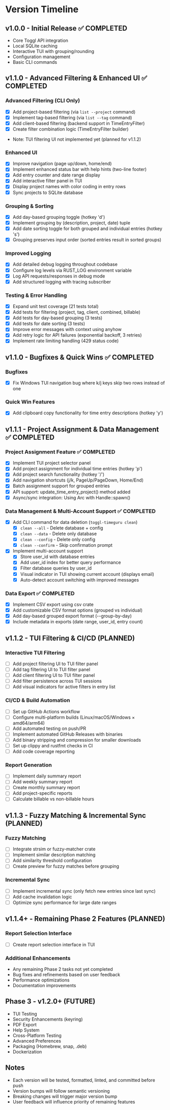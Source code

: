 # Version Timeline

## v1.0.0 - Initial Release ✅ COMPLETED
- Core Toggl API integration
- Local SQLite caching
- Interactive TUI with grouping/rounding
- Configuration management
- Basic CLI commands

## v1.1.0 - Advanced Filtering & Enhanced UI ✅ COMPLETED
### Advanced Filtering (CLI Only)
- [x] Add project-based filtering (via `list --project` command)
- [x] Implement tag-based filtering (via `list --tag` command)
- [x] Add client-based filtering (backend support in TimeEntryFilter)
- [x] Create filter combination logic (TimeEntryFilter builder)
- Note: TUI filtering UI not implemented yet (planned for v1.1.2)

### Enhanced UI
- [x] Improve navigation (page up/down, home/end)
- [x] Implement enhanced status bar with help hints (two-line footer)
- [x] Add entry counter and date range display
- [x] Add interactive filter panel in TUI
- [x] Display project names with color coding in entry rows
- [x] Sync projects to SQLite database

### Grouping & Sorting
- [x] Add day-based grouping toggle (hotkey 'd')
- [x] Implement grouping by (description, project, date) tuple
- [x] Add date sorting toggle for both grouped and individual entries (hotkey 's')
- [x] Grouping preserves input order (sorted entries result in sorted groups)

### Improved Logging
- [x] Add detailed debug logging throughout codebase
- [x] Configure log levels via RUST_LOG environment variable
- [x] Log API requests/responses in debug mode
- [x] Add structured logging with tracing subscriber

### Testing & Error Handling
- [x] Expand unit test coverage (21 tests total)
- [x] Add tests for filtering (project, tag, client, combined, billable)
- [x] Add tests for day-based grouping (3 tests)
- [x] Add tests for date sorting (3 tests)
- [x] Improve error messages with context using anyhow
- [x] Add retry logic for API failures (exponential backoff, 3 retries)
- [x] Implement rate limiting handling (429 status code)

## v1.1.0 - Bugfixes & Quick Wins ✅ COMPLETED
### Bugfixes
- [x] Fix Windows TUI navigation bug where k/j keys skip two rows instead of one

### Quick Win Features
- [x] Add clipboard copy functionality for time entry descriptions (hotkey 'y')

## v1.1.1 - Project Assignment & Data Management ✅ COMPLETED
### Project Assignment Feature ✅ COMPLETED
- [x] Implement TUI project selector panel
- [x] Add project assignment for individual time entries (hotkey 'p')
- [x] Add project search functionality (hotkey '/')
- [x] Add navigation shortcuts (j/k, PageUp/PageDown, Home/End)
- [x] Batch assignment support for grouped entries
- [x] API support: update_time_entry_project() method added
- [x] Async/sync integration: Using Arc<TogglClient> with Handle::spawn()

### Data Management & Multi-Account Support ✅ COMPLETED
- [x] Add CLI command for data deletion (`toggl-timeguru clean`)
  - [x] `clean --all` - Delete database + config
  - [x] `clean --data` - Delete only database
  - [x] `clean --config` - Delete only config
  - [x] `clean --confirm` - Skip confirmation prompt
- [x] Implement multi-account support
  - [x] Store user_id with database entries
  - [x] Add user_id index for better query performance
  - [x] Filter database queries by user_id
  - [x] Visual indicator in TUI showing current account (displays email)
  - [x] Auto-detect account switching with improved messages

### Data Export ✅ COMPLETED
- [x] Implement CSV export using csv crate
- [x] Add customizable CSV format options (grouped vs individual)
- [x] Add day-based grouped export format (--group-by-day)
- [x] Include metadata in exports (date range, user_id, entry count)

## v1.1.2 - TUI Filtering & CI/CD (PLANNED)
### Interactive TUI Filtering
- [ ] Add project filtering UI to TUI filter panel
- [ ] Add tag filtering UI to TUI filter panel
- [ ] Add client filtering UI to TUI filter panel
- [ ] Add filter persistence across TUI sessions
- [ ] Add visual indicators for active filters in entry list

### CI/CD & Build Automation
- [ ] Set up GitHub Actions workflow
- [ ] Configure multi-platform builds (Linux/macOS/Windows × amd64/arm64)
- [ ] Add automated testing on push/PR
- [ ] Implement automated GitHub Releases with binaries
- [ ] Add binary stripping and compression for smaller downloads
- [ ] Set up clippy and rustfmt checks in CI
- [ ] Add code coverage reporting

### Report Generation
- [ ] Implement daily summary report
- [ ] Add weekly summary report
- [ ] Create monthly summary report
- [ ] Add project-specific reports
- [ ] Calculate billable vs non-billable hours

## v1.1.3 - Fuzzy Matching & Incremental Sync (PLANNED)
### Fuzzy Matching
- [ ] Integrate strsim or fuzzy-matcher crate
- [ ] Implement similar description matching
- [ ] Add similarity threshold configuration
- [ ] Create preview for fuzzy matches before grouping

### Incremental Sync
- [ ] Implement incremental sync (only fetch new entries since last sync)
- [ ] Add cache invalidation logic
- [ ] Optimize sync performance for large date ranges

## v1.1.4+ - Remaining Phase 2 Features (PLANNED)
### Report Selection Interface
- [ ] Create report selection interface in TUI

### Additional Enhancements
- Any remaining Phase 2 tasks not yet completed
- Bug fixes and refinements based on user feedback
- Performance optimizations
- Documentation improvements

## Phase 3 - v1.2.0+ (FUTURE)
- TUI Testing
- Security Enhancements (keyring)
- PDF Export
- Help System
- Cross-Platform Testing
- Advanced Preferences
- Packaging (Homebrew, snap, .deb)
- Dockerization

## Notes
- Each version will be tested, formatted, linted, and committed before push
- Version bumps will follow semantic versioning
- Breaking changes will trigger major version bump
- User feedback will influence priority of remaining features
